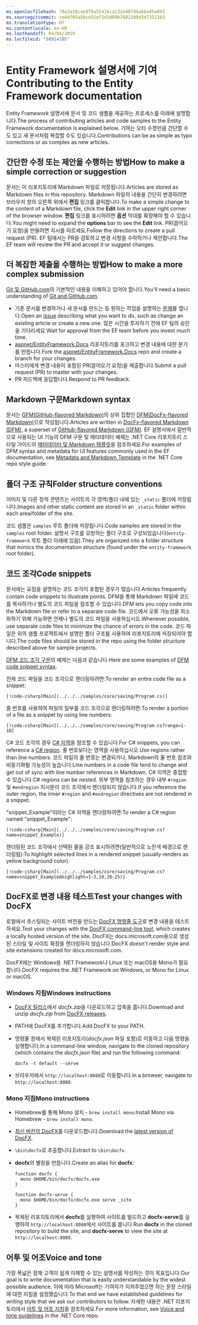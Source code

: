 ```yaml
---
ms.openlocfilehash: 79a2a10cae9f8a5541bca132e407d4abbe95e093
ms.sourcegitcommit: ce44f85a5bce32ef2d3d09b7682108d3473511b3
ms.translationtype: HT
ms.contentlocale: ko-KR
ms.lasthandoff: 04/04/2019
ms.locfileid: "58914105"
---
```

# <a name="contributing-to-the-entity-framework-documentation"></a><span data-ttu-id="af38f-101">Entity Framework 설명서에 기여</span><span class="sxs-lookup"><span data-stu-id="af38f-101">Contributing to the Entity Framework documentation</span></span>

<span data-ttu-id="af38f-102">Entity Framework 설명서에 문서 및 코드 샘플을 제공하는 프로세스를 아래에 설명합니다.</span><span class="sxs-lookup"><span data-stu-id="af38f-102">The process of contributing articles and code samples to the Entity Framework documentation is explained below.</span></span> <span data-ttu-id="af38f-103">기여는 오타 수정만큼 간단할 수도 있고 새 문서처럼 복잡할 수도 있습니다.</span><span class="sxs-lookup"><span data-stu-id="af38f-103">Contributions can be as simple as typo corrections or as complex as new articles.</span></span>

## <a name="how-to-make-a-simple-correction-or-suggestion"></a><span data-ttu-id="af38f-104">간단한 수정 또는 제안을 수행하는 방법</span><span class="sxs-lookup"><span data-stu-id="af38f-104">How to make a simple correction or suggestion</span></span>

<span data-ttu-id="af38f-105">문서는 이 리포지토리에 Markdown 파일로 저장됩니다.</span><span class="sxs-lookup"><span data-stu-id="af38f-105">Articles are stored as Markdown files in this repository.</span></span> <span data-ttu-id="af38f-106">Markdown 파일의 내용을 간단히 변경하려면 브라우저 창의 오른쪽 위에서 **편집** 링크를 클릭합니다.</span><span class="sxs-lookup"><span data-stu-id="af38f-106">To make a simple change to the content of a Markdown file, click the **Edit** link in the upper right corner of the browser window.</span></span> <span data-ttu-id="af38f-107">**편집** 링크를 표시하려면 **옵션** 막대를 확장해야 할 수 있습니다.</span><span class="sxs-lookup"><span data-stu-id="af38f-107">You might need to expand the **options** bar to see the **Edit** link.</span></span> <span data-ttu-id="af38f-108">PR(끌어오기 요청)을 만들려면 지시를 따르세요.</span><span class="sxs-lookup"><span data-stu-id="af38f-108">Follow the directions to create a pull request (PR).</span></span> <span data-ttu-id="af38f-109">EF 팀에서는 PR을 검토하고 변경 사항을 수락하거나 제안합니다.</span><span class="sxs-lookup"><span data-stu-id="af38f-109">The EF team will review the PR and accept it or suggest changes.</span></span>

## <a name="how-to-make-a-more-complex-submission"></a><span data-ttu-id="af38f-110">더 복잡한 제출을 수행하는 방법</span><span class="sxs-lookup"><span data-stu-id="af38f-110">How to make a more complex submission</span></span>

<span data-ttu-id="af38f-111">[Git 및 GitHub.com](https://guides.github.com/activities/hello-world/)의 기본적인 내용을 이해하고 있어야 합니다.</span><span class="sxs-lookup"><span data-stu-id="af38f-111">You'll need a basic understanding of [Git and GitHub.com](https://guides.github.com/activities/hello-world/).</span></span>

* <span data-ttu-id="af38f-112">기존 문서를 변경하거나 새 문서를 만드는 등 원하는 작업을 설명하는 [문제](https://github.com/aspnet/EntityFramework.Docs/issues/new)를 엽니다.</span><span class="sxs-lookup"><span data-stu-id="af38f-112">Open an [issue](https://github.com/aspnet/EntityFramework.Docs/issues/new) describing what you want to do, such as change an existing article or create a new one.</span></span> <span data-ttu-id="af38f-113">많은 시간을 투자하기 전에 EF 팀의 승인을 기다리세요.</span><span class="sxs-lookup"><span data-stu-id="af38f-113">Wait for approval from the EF team before you invest much time.</span></span>
* <span data-ttu-id="af38f-114">[aspnet/EntityFramework.Docs](https://github.com/aspnet/EntityFramework.Docs/) 리포지토리를 포크하고 변경 내용에 대한 분기를 만듭니다.</span><span class="sxs-lookup"><span data-stu-id="af38f-114">Fork the [aspnet/EntityFramework.Docs](https://github.com/aspnet/EntityFramework.Docs/) repo and create a branch for your changes.</span></span>
* <span data-ttu-id="af38f-115">마스터에게 변경 내용이 포함된 PR(끌어오기 요청)을 제출합니다.</span><span class="sxs-lookup"><span data-stu-id="af38f-115">Submit a pull request (PR) to master with your changes.</span></span>
* <span data-ttu-id="af38f-116">PR 피드백에 응답합니다.</span><span class="sxs-lookup"><span data-stu-id="af38f-116">Respond to PR feedback.</span></span>

## <a name="markdown-syntax"></a><span data-ttu-id="af38f-117">Markdown 구문</span><span class="sxs-lookup"><span data-stu-id="af38f-117">Markdown syntax</span></span>

<span data-ttu-id="af38f-118">문서는 [GFM(GitHub-flavored Markdown)](https://guides.github.com/features/mastering-markdown/)의 상위 집합인 [DFM(DocFx-flavored Markdown)](http://dotnet.github.io/docfx/spec/docfx_flavored_markdown.html)으로 작성됩니다.</span><span class="sxs-lookup"><span data-stu-id="af38f-118">Articles are written in [DocFx-flavored Markdown (DFM)](http://dotnet.github.io/docfx/spec/docfx_flavored_markdown.html), a superset of [GitHub-flavored Markdown (GFM)](https://guides.github.com/features/mastering-markdown/).</span></span> <span data-ttu-id="af38f-119">EF 설명서에서 일반적으로 사용되는 UI 기능의 DFM 구문 및 메타데이터 예제는 .NET Core 리포지토리 스타일 가이드의 [메타데이터 및 Markdown 템플릿](https://github.com/dotnet/docs/blob/master/styleguide/template.md)을 참조하세요.</span><span class="sxs-lookup"><span data-stu-id="af38f-119">For examples of DFM syntax and metadata for UI features commonly used in the EF documentation, see [Metadata and Markdown Template](https://github.com/dotnet/docs/blob/master/styleguide/template.md) in the .NET Core repo style guide.</span></span>

## <a name="folder-structure-conventions"></a><span data-ttu-id="af38f-120">폴더 구조 규칙</span><span class="sxs-lookup"><span data-stu-id="af38f-120">Folder structure conventions</span></span>

<span data-ttu-id="af38f-121">이미지 및 다른 정적 콘텐츠는 사이트의 각 영역/폴더 내에 있는 `_static` 폴더에 저장됩니다.</span><span class="sxs-lookup"><span data-stu-id="af38f-121">Images and other static content are stored in an `_static` folder within each area/folder of the site.</span></span>

<span data-ttu-id="af38f-122">코드 샘플은 `samples` 루트 폴더에 저장됩니다.</span><span class="sxs-lookup"><span data-stu-id="af38f-122">Code samples are stored in the `samples` root folder.</span></span> <span data-ttu-id="af38f-123">설명서 구조를 모방하는 폴더 구조로 구성되었습니다(`entity-framework` 루트 폴더 아래에 있음).</span><span class="sxs-lookup"><span data-stu-id="af38f-123">They are organized into a folder structure that mimics the documentation structure (found under the `entity-framework` root folder).</span></span>

## <a name="code-snippets"></a><span data-ttu-id="af38f-124">코드 조각</span><span class="sxs-lookup"><span data-stu-id="af38f-124">Code snippets</span></span>

<span data-ttu-id="af38f-125">문서에는 요점을 설명하는 코드 조각이 포함된 경우가 많습니다.</span><span class="sxs-lookup"><span data-stu-id="af38f-125">Articles frequently contain code snippets to illustrate points.</span></span> <span data-ttu-id="af38f-126">DFM을 통해 Markdown 파일에 코드를 복사하거나 별도의 코드 파일을 참조할 수 있습니다.</span><span class="sxs-lookup"><span data-stu-id="af38f-126">DFM lets you copy code into the Markdown file or refer to a separate code file.</span></span> <span data-ttu-id="af38f-127">코드에서 오류 가능성을 최소화하기 위해 가능하면 언제나 별도의 코드 파일을 사용하십시오.</span><span class="sxs-lookup"><span data-stu-id="af38f-127">Whenever possible, use separate code files to minimize the chance of errors in the code.</span></span> <span data-ttu-id="af38f-128">코드 파일은 위의 샘플 프로젝트에서 설명한 폴더 구조를 사용하여 리포지토리에 저장되어야 합니다.</span><span class="sxs-lookup"><span data-stu-id="af38f-128">The code files should be stored in the repo using the folder structure described above for sample projects.</span></span>

<span data-ttu-id="af38f-129">[DFM 코드 조각 구문](http://dotnet.github.io/docfx/spec/docfx_flavored_markdown.html#code-snippet)의 예제는 다음과 같습니다.</span><span class="sxs-lookup"><span data-stu-id="af38f-129">Here are some examples of [DFM code snippet syntax](http://dotnet.github.io/docfx/spec/docfx_flavored_markdown.html#code-snippet).</span></span>

<span data-ttu-id="af38f-130">전체 코드 파일을 코드 조각으로 렌더링하려면:</span><span class="sxs-lookup"><span data-stu-id="af38f-130">To render an entire code file as a snippet:</span></span>

``` none
[!code-csharp[Main](../../../samples/core/saving/Program.cs)]
```

<span data-ttu-id="af38f-131">줄 번호를 사용하여 파일의 일부를 코드 조각으로 렌더링하려면:</span><span class="sxs-lookup"><span data-stu-id="af38f-131">To render a portion of a file as a snippet by using line numbers:</span></span>

``` none
[!code-csharp[Main](../../../samples/core/saving/Program.cs?range=1-10]
```

<span data-ttu-id="af38f-132">C# 코드 조각의 경우 [C# 지역](https://msdn.microsoft.com/library/9a1ybwek.aspx)을 참조할 수 있습니다.</span><span class="sxs-lookup"><span data-stu-id="af38f-132">For C# snippets, you can reference a [C# region](https://msdn.microsoft.com/library/9a1ybwek.aspx).</span></span> <span data-ttu-id="af38f-133">줄 번호보다는 영역을 사용하십시오.</span><span class="sxs-lookup"><span data-stu-id="af38f-133">Use regions rather than line numbers.</span></span> <span data-ttu-id="af38f-134">코드 파일의 줄 번호는 변경되거나, Markdown의 줄 번호 참조와 비동기화될 가능성이 높습니다.</span><span class="sxs-lookup"><span data-stu-id="af38f-134">Line numbers in a code file tend to change and get out of sync with line number references in Markdown.</span></span> <span data-ttu-id="af38f-135">C# 지역은 중첩할 수 있습니다.</span><span class="sxs-lookup"><span data-stu-id="af38f-135">C# regions can be nested.</span></span> <span data-ttu-id="af38f-136">외부 영역을 참조하는 경우 내부 `#region` 및 `#endregion` 지시문이 코드 조각에서 렌더링되지 않습니다.</span><span class="sxs-lookup"><span data-stu-id="af38f-136">If you reference the outer region, the inner `#region` and `#endregion` directives are not rendered in a snippet.</span></span>

<span data-ttu-id="af38f-137">"snippet_Example"이라는 C# 지역을 렌더링하려면:</span><span class="sxs-lookup"><span data-stu-id="af38f-137">To render a C# region named "snippet_Example":</span></span>

``` none
[!code-csharp[Main](../../../samples/core/saving/Program.cs?name=snippet_Example)]
```

<span data-ttu-id="af38f-138">렌더링된 코드 조각에서 선택된 줄을 강조 표시하려면(일반적으로 노란색 배경으로 렌더링됨):</span><span class="sxs-lookup"><span data-stu-id="af38f-138">To highlight selected lines in a rendered snippet (usually renders as yellow background color):</span></span>

``` none
[!code-csharp[Main](../../../samples/core/saving/Program.cs?name=snippet_Example&highlight=1-3,10,20-25)]
```

## <a name="test-your-changes-with-docfx"></a><span data-ttu-id="af38f-139">DocFX로 변경 내용 테스트</span><span class="sxs-lookup"><span data-stu-id="af38f-139">Test your changes with DocFX</span></span>

<span data-ttu-id="af38f-140">로컬에서 호스팅되는 사이트 버전을 만드는 [DocFX 명령줄 도구](https://dotnet.github.io/docfx/tutorial/docfx_getting_started.html#2-use-docfx-as-a-command-line-tool)로 변경 내용을 테스트하세요.</span><span class="sxs-lookup"><span data-stu-id="af38f-140">Test your changes with the [DocFX command-line tool](https://dotnet.github.io/docfx/tutorial/docfx_getting_started.html#2-use-docfx-as-a-command-line-tool), which creates a locally hosted version of the site.</span></span> <span data-ttu-id="af38f-141">DocFX는 docs.microsoft.com용으로 생성된 스타일 및 사이트 확장을 렌더링하지 않습니다.</span><span class="sxs-lookup"><span data-stu-id="af38f-141">DocFX doesn't render style and site extensions created for docs.microsoft.com.</span></span>

<span data-ttu-id="af38f-142">DocFX에는 Windows용 .NET Framework나 Linux 또는 macOS용 Mono가 필요합니다.</span><span class="sxs-lookup"><span data-stu-id="af38f-142">DocFX requires the .NET Framework on Windows, or Mono for Linux or macOS.</span></span>

### <a name="windows-instructions"></a><span data-ttu-id="af38f-143">Windows 지침</span><span class="sxs-lookup"><span data-stu-id="af38f-143">Windows instructions</span></span>

* <span data-ttu-id="af38f-144">[DocFX 릴리스](https://github.com/dotnet/docfx/releases)에서 *docfx.zip*을 다운로드하고 압축을 풉니다.</span><span class="sxs-lookup"><span data-stu-id="af38f-144">Download and unzip *docfx.zip* from [DocFX releases](https://github.com/dotnet/docfx/releases).</span></span>
* <span data-ttu-id="af38f-145">PATH에 DocFX를 추가합니다.</span><span class="sxs-lookup"><span data-stu-id="af38f-145">Add DocFX to your PATH.</span></span>
* <span data-ttu-id="af38f-146">명령줄 창에서 복제된 리포지토리(*docfx.json* 파일 포함)로 이동하고 다음 명령을 실행합니다.</span><span class="sxs-lookup"><span data-stu-id="af38f-146">In a command-line window, navigate to the cloned repository (which contains the *docfx.json* file) and run the following command:</span></span>

   ``` console
   docfx -t default --serve
   ```

* <span data-ttu-id="af38f-147">브라우저에서 `http://localhost:8080`로 이동합니다.</span><span class="sxs-lookup"><span data-stu-id="af38f-147">In a browser, navigate to `http://localhost:8080`.</span></span>

### <a name="mono-instructions"></a><span data-ttu-id="af38f-148">Mono 지침</span><span class="sxs-lookup"><span data-stu-id="af38f-148">Mono instructions</span></span>

* <span data-ttu-id="af38f-149">Homebrew를 통해 Mono 설치 - `brew install mono`.</span><span class="sxs-lookup"><span data-stu-id="af38f-149">Install Mono via Homebrew - `brew install mono`.</span></span>
* <span data-ttu-id="af38f-150">[최신 버전의 DocFX](https://github.com/dotnet/docfx/releases/tag/v2.7.2)를 다운로드합니다.</span><span class="sxs-lookup"><span data-stu-id="af38f-150">Download the [latest version of DocFX](https://github.com/dotnet/docfx/releases/tag/v2.7.2).</span></span>
* <span data-ttu-id="af38f-151">`\bin\docfx`로 추출합니다.</span><span class="sxs-lookup"><span data-stu-id="af38f-151">Extract to `\bin\docfx`.</span></span>
* <span data-ttu-id="af38f-152">**docfx**의 별칭을 만듭니다.</span><span class="sxs-lookup"><span data-stu-id="af38f-152">Create an alias for **docfx**:</span></span>

  ``` console
  function docfx {
    mono $HOME/bin/docfx/docfx.exe
  }

  function docfx-serve {
    mono $HOME/bin/docfx/docfx.exe serve _site
  }
  ```

* <span data-ttu-id="af38f-153">복제된 리포지토리에서 **docfx**를 실행하여 사이트를 빌드하고 **docfx-serve**를 실행하여 `http://localhost:8080`에서 사이트를 봅니다.</span><span class="sxs-lookup"><span data-stu-id="af38f-153">Run **docfx** in the cloned repository to build the site, and **docfx-serve** to view the site at `http://localhost:8080`.</span></span>

## <a name="voice-and-tone"></a><span data-ttu-id="af38f-154">어투 및 어조</span><span class="sxs-lookup"><span data-stu-id="af38f-154">Voice and tone</span></span>

<span data-ttu-id="af38f-155">가장 폭넓은 잠재 고객이 쉽게 이해할 수 있는 설명서를 작성하는 것이 목표입니다.</span><span class="sxs-lookup"><span data-stu-id="af38f-155">Our goal is to write documentation that is easily understandable by the widest possible audience.</span></span> <span data-ttu-id="af38f-156">이에 따라 Microsoft는 기여자가 지켜주었으면 하는 문장 스타일에 대한 지침을 설정했습니다.</span><span class="sxs-lookup"><span data-stu-id="af38f-156">To that end we have established guidelines for writing style that we ask our contributors to follow.</span></span> <span data-ttu-id="af38f-157">자세한 내용은 .NET 리포지토리에서 [어투 및 어조 지침](https://github.com/dotnet/docs/blob/master/styleguide/voice-tone.md)을 참조하세요.</span><span class="sxs-lookup"><span data-stu-id="af38f-157">For more information, see [Voice and tone guidelines](https://github.com/dotnet/docs/blob/master/styleguide/voice-tone.md) in the .NET Core repo.</span></span>
